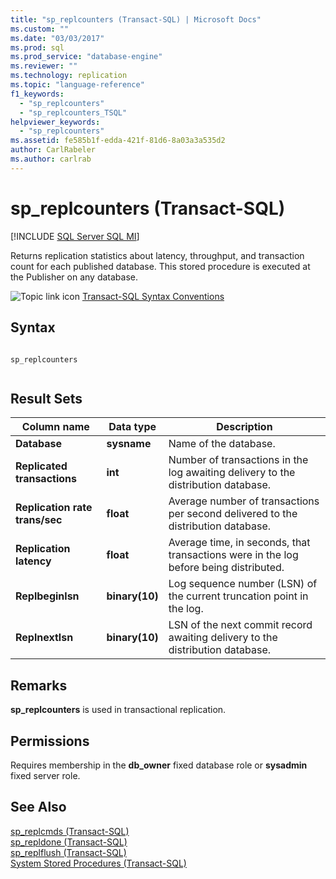 ```yaml
---
title: "sp_replcounters (Transact-SQL) | Microsoft Docs"
ms.custom: ""
ms.date: "03/03/2017"
ms.prod: sql
ms.prod_service: "database-engine"
ms.reviewer: ""
ms.technology: replication
ms.topic: "language-reference"
f1_keywords: 
  - "sp_replcounters"
  - "sp_replcounters_TSQL"
helpviewer_keywords: 
  - "sp_replcounters"
ms.assetid: fe585b1f-edda-421f-81d6-8a03a3a535d2
author: CarlRabeler
ms.author: carlrab
---
```

# sp_replcounters (Transact-SQL)
[!INCLUDE [SQL Server SQL MI](../../includes/applies-to-version/sql-asdbmi.md)]

  Returns replication statistics about latency, throughput, and transaction count for each published database. This stored procedure is executed at the Publisher on any database.  
  
 ![Topic link icon](../../database-engine/configure-windows/media/topic-link.gif "Topic link icon") [Transact-SQL Syntax Conventions](../../t-sql/language-elements/transact-sql-syntax-conventions-transact-sql.md)  
  
## Syntax  
  
```  
  
sp_replcounters  
  
```  
  
## Result Sets  
  
|Column name|Data type|Description|  
|-----------------|---------------|-----------------|  
|**Database**|**sysname**|Name of the database.|  
|**Replicated transactions**|**int**|Number of transactions in the log awaiting delivery to the distribution database.|  
|**Replication rate trans/sec**|**float**|Average number of transactions per second delivered to the distribution database.|  
|**Replication latency**|**float**|Average time, in seconds, that transactions were in the log before being distributed.|  
|**Replbeginlsn**|**binary(10)**|Log sequence number (LSN) of the current truncation point in the log.|  
|**Replnextlsn**|**binary(10)**|LSN of the next commit record awaiting delivery to the distribution database.|  
  
## Remarks  
 **sp_replcounters** is used in transactional replication.  
  
## Permissions  
 Requires membership in the **db_owner** fixed database role or **sysadmin** fixed server role.  
  
## See Also  
 [sp_replcmds &#40;Transact-SQL&#41;](../../relational-databases/system-stored-procedures/sp-replcmds-transact-sql.md)   
 [sp_repldone &#40;Transact-SQL&#41;](../../relational-databases/system-stored-procedures/sp-repldone-transact-sql.md)   
 [sp_replflush &#40;Transact-SQL&#41;](../../relational-databases/system-stored-procedures/sp-replflush-transact-sql.md)   
 [System Stored Procedures &#40;Transact-SQL&#41;](../../relational-databases/system-stored-procedures/system-stored-procedures-transact-sql.md)  
  
  
